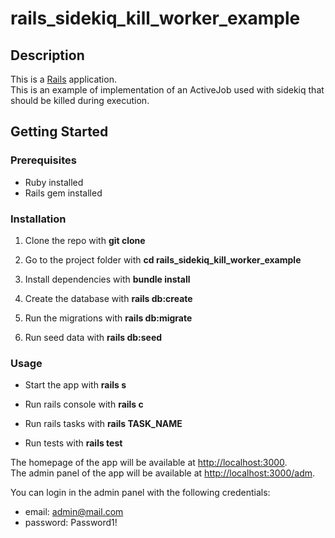 # rails_sidekiq_kill_worker_example

## Description

This is a [Rails](https://rubyonrails.org/) application.<br>
This is an example of implementation of an ActiveJob used with sidekiq that should be killed during execution.

## Getting Started

### Prerequisites

- Ruby installed
- Rails gem installed

### Installation

1. Clone the repo with **git clone**

2. Go to the project folder with **cd rails_sidekiq_kill_worker_example**

3. Install dependencies with **bundle install**

4. Create the database with **rails db:create**

5. Run the migrations with **rails db:migrate**

6. Run seed data with **rails db:seed**

### Usage

- Start the app with **rails s**

- Run rails console with **rails c**

- Run rails tasks with **rails TASK_NAME**

- Run tests with **rails test**

The homepage of the app will be available at [http://localhost:3000](http://localhost:3000).<br>
The admin panel of the app will be available at [http://localhost:3000/adm](http://localhost:3000/adm).

You can login in the admin panel with the following credentials:
- email: admin@mail.com
- password: Password1!

